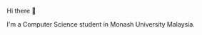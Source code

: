 Hi there 👋

I'm a Computer Science student in Monash University Malaysia.

<!---
yeevern/yeevern is a ✨ special ✨ repository because its `README.md` (this file) appears on your GitHub profile.
You can click the Preview link to take a look at your changes.
--->
